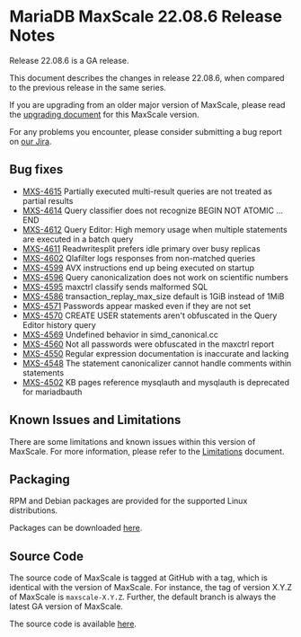 # MariaDB MaxScale 22.08.6 Release Notes

Release 22.08.6 is a GA release.

This document describes the changes in release 22.08.6, when compared to the
previous release in the same series.

If you are upgrading from an older major version of MaxScale, please read the
[upgrading document](../Upgrading/Upgrading-To-MaxScale-22.08.md) for
this MaxScale version.

For any problems you encounter, please consider submitting a bug
report on [our Jira](https://jira.mariadb.org/projects/MXS).

## Bug fixes

* [MXS-4615](https://jira.mariadb.org/browse/MXS-4615) Partially executed multi-result queries are not treated as partial results
* [MXS-4614](https://jira.mariadb.org/browse/MXS-4614) Query classifier does not recognize BEGIN NOT ATOMIC ... END
* [MXS-4612](https://jira.mariadb.org/browse/MXS-4612) Query Editor: High memory usage when multiple statements are executed in a batch query
* [MXS-4611](https://jira.mariadb.org/browse/MXS-4611) Readwritesplit prefers idle primary over busy replicas
* [MXS-4602](https://jira.mariadb.org/browse/MXS-4602) Qlafilter logs responses from non-matched queries
* [MXS-4599](https://jira.mariadb.org/browse/MXS-4599) AVX instructions end up being executed on startup
* [MXS-4596](https://jira.mariadb.org/browse/MXS-4596) Query canonicalization does not work on scientific numbers
* [MXS-4595](https://jira.mariadb.org/browse/MXS-4595) maxctrl classify sends malformed SQL
* [MXS-4586](https://jira.mariadb.org/browse/MXS-4586) transaction_replay_max_size default is 1GiB instead of 1MiB
* [MXS-4571](https://jira.mariadb.org/browse/MXS-4571) Passwords appear masked even if they are not set
* [MXS-4570](https://jira.mariadb.org/browse/MXS-4570) CREATE USER statements aren't obfuscated in the Query Editor history query
* [MXS-4569](https://jira.mariadb.org/browse/MXS-4569) Undefined behavior in simd_canonical.cc
* [MXS-4560](https://jira.mariadb.org/browse/MXS-4560) Not all passwords were obfuscated in the maxctrl report
* [MXS-4550](https://jira.mariadb.org/browse/MXS-4550) Regular expression documentation is inaccurate and lacking
* [MXS-4548](https://jira.mariadb.org/browse/MXS-4548) The statement canonicalizer cannot handle comments within statements
* [MXS-4502](https://jira.mariadb.org/browse/MXS-4502) KB pages reference mysqlauth and mysqlauth is deprecated for mariadbauth

## Known Issues and Limitations

There are some limitations and known issues within this version of MaxScale.
For more information, please refer to the [Limitations](../About/Limitations.md) document.

## Packaging

RPM and Debian packages are provided for the supported Linux distributions.

Packages can be downloaded [here](https://mariadb.com/downloads/#mariadb_platform-mariadb_maxscale).

## Source Code

The source code of MaxScale is tagged at GitHub with a tag, which is identical
with the version of MaxScale. For instance, the tag of version X.Y.Z of MaxScale
is `maxscale-X.Y.Z`. Further, the default branch is always the latest GA version
of MaxScale.

The source code is available [here](https://github.com/mariadb-corporation/MaxScale).
